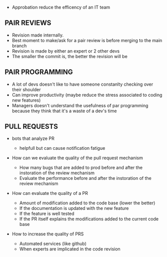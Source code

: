 - Approbation reduce the efficency of an IT team 


## PAIR REVIEWS
- Revision made internally.
- Best moment to make/ask for a pair review is before merging to the main branch
- Revision is made by either an expert or 2 other devs
- The smaller the commit is, the better the revision will be

## PAIR PROGRAMMING
- A lot of devs doesn't like to have someone constanlty checking over their shoulder
- Can improve productivity (maybe reduce the stress associated to coding new features)
- Managers doesn't understand the usefulness of par programming because they think that 
  it's a waste of a dev's time

## PULL REQUESTS
- bots that analyze PR
  - helpfull but can cause notification fatigue

- How can we evaluate the quality of the pull request mechanism
  - How many bugs that are added to prod before and after the instoration of the 
    review mechanism
  - Evaluate the performance before and after the instoration of the review mechanism

- How can evaluate the quality of a PR
  - Amount of modification added to the code base (lower the better)
  - If the documentation is updated with the new feature
  - If the feature is well tested
  - If the PR itself explains the modifications added to the current code base

- How to increase the quality of PRS
  - Automated services (like github)
  - When experts are implicated in the code revision

